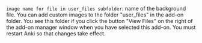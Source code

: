 `image name for file in user_files subfolder`: name of the background file. You can add custom images to the folder "user_files" in the add-on folder. You see this folder if you click the button "View Files" on the right of the add-on manager window when you have selected this add-on. You must restart Anki so that changes take effect.
